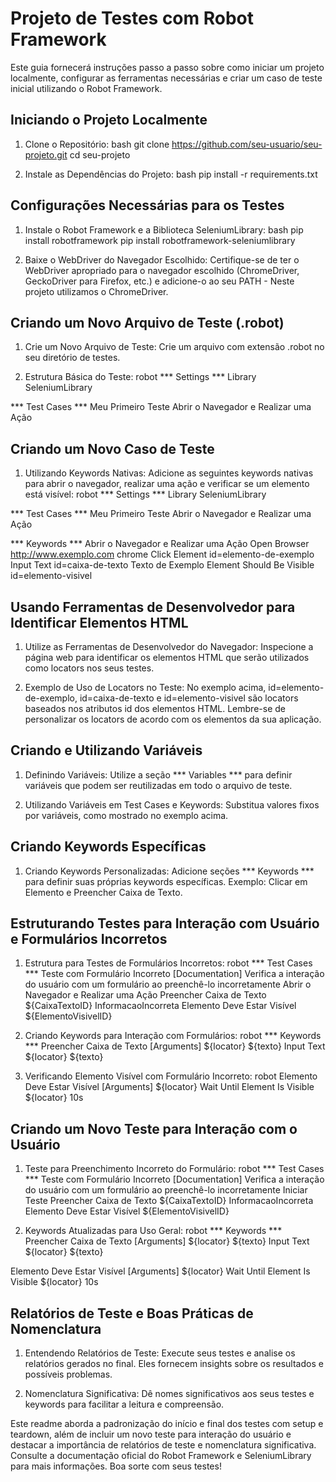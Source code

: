 # Projeto de Testes com Robot Framework
Este guia fornecerá instruções passo a passo sobre como iniciar um projeto localmente, configurar as ferramentas necessárias e criar um caso de teste inicial utilizando o Robot Framework.

## Iniciando o Projeto Localmente
1. Clone o Repositório:
bash
git clone https://github.com/seu-usuario/seu-projeto.git
cd seu-projeto

2. Instale as Dependências do Projeto:
bash
pip install -r requirements.txt

## Configurações Necessárias para os Testes
1. Instale o Robot Framework e a Biblioteca SeleniumLibrary:
bash
pip install robotframework
pip install robotframework-seleniumlibrary

2. Baixe o WebDriver do Navegador Escolhido:
Certifique-se de ter o WebDriver apropriado para o navegador escolhido (ChromeDriver, GeckoDriver para Firefox, etc.) e adicione-o ao seu PATH - Neste projeto utilizamos o ChromeDriver.

## Criando um Novo Arquivo de Teste (.robot) 
1. Crie um Novo Arquivo de Teste:
Crie um arquivo com extensão .robot no seu diretório de testes.

2. Estrutura Básica do Teste:
robot
*** Settings ***
Library  SeleniumLibrary

*** Test Cases ***
Meu Primeiro Teste
    Abrir o Navegador e Realizar uma Ação

## Criando um Novo Caso de Teste
1. Utilizando Keywords Nativas:
Adicione as seguintes keywords nativas para abrir o navegador, realizar uma ação e verificar se um elemento está visível:
robot
*** Settings ***
Library  SeleniumLibrary

*** Test Cases ***
Meu Primeiro Teste
    Abrir o Navegador e Realizar uma Ação

*** Keywords ***
Abrir o Navegador e Realizar uma Ação
    Open Browser  http://www.exemplo.com  chrome
    Click Element  id=elemento-de-exemplo
    Input Text     id=caixa-de-texto  Texto de Exemplo
    Element Should Be Visible  id=elemento-visivel
    
## Usando Ferramentas de Desenvolvedor para Identificar Elementos HTML
1. Utilize as Ferramentas de Desenvolvedor do Navegador:
Inspecione a página web para identificar os elementos HTML que serão utilizados como locators nos seus testes.

2. Exemplo de Uso de Locators no Teste:
No exemplo acima, id=elemento-de-exemplo, id=caixa-de-texto e id=elemento-visivel são locators baseados nos atributos id dos elementos HTML.
Lembre-se de personalizar os locators de acordo com os elementos da sua aplicação.

## Criando e Utilizando Variáveis
1. Definindo Variáveis:
Utilize a seção *** Variables *** para definir variáveis que podem ser reutilizadas em todo o arquivo de teste.

2. Utilizando Variáveis em Test Cases e Keywords:
Substitua valores fixos por variáveis, como mostrado no exemplo acima.

## Criando Keywords Específicas
1. Criando Keywords Personalizadas:
Adicione seções *** Keywords *** para definir suas próprias keywords específicas.
Exemplo: Clicar em Elemento e Preencher Caixa de Texto.

## Estruturando Testes para Interação com Usuário e Formulários Incorretos

1. Estrutura para Testes de Formulários Incorretos:
robot
*** Test Cases ***
Teste com Formulário Incorreto
    [Documentation]  Verifica a interação do usuário com um formulário ao preenchê-lo incorretamente
    Abrir o Navegador e Realizar uma Ação
    Preencher Caixa de Texto  ${CaixaTextoID}  InformacaoIncorreta
    Elemento Deve Estar Visível  ${ElementoVisivelID}

2. Criando Keywords para Interação com Formulários:
robot
*** Keywords ***
Preencher Caixa de Texto
    [Arguments]  ${locator}  ${texto}
    Input Text     ${locator}  ${texto}

3. Verificando Elemento Visível com Formulário Incorreto:
robot
Elemento Deve Estar Visível
    [Arguments]  ${locator}
    Wait Until Element Is Visible  ${locator}  10s

## Criando um Novo Teste para Interação com o Usuário
1. Teste para Preenchimento Incorreto do Formulário:
robot
*** Test Cases ***
Teste com Formulário Incorreto
    [Documentation]  Verifica a interação do usuário com um formulário ao preenchê-lo incorretamente
    Iniciar Teste
    Preencher Caixa de Texto  ${CaixaTextoID}  InformacaoIncorreta
    Elemento Deve Estar Visível  ${ElementoVisivelID}
   
2. Keywords Atualizadas para Uso Geral:
robot
*** Keywords ***
Preencher Caixa de Texto
    [Arguments]  ${locator}  ${texto}
    Input Text     ${locator}  ${texto}

Elemento Deve Estar Visível
    [Arguments]  ${locator}
    Wait Until Element Is Visible  ${locator}  10s
    
## Relatórios de Teste e Boas Práticas de Nomenclatura
1. Entendendo Relatórios de Teste:
Execute seus testes e analise os relatórios gerados no final. Eles fornecem insights sobre os resultados e possíveis problemas.

2. Nomenclatura Significativa:
Dê nomes significativos aos seus testes e keywords para facilitar a leitura e compreensão.

Este readme aborda a padronização do início e final dos testes com setup e teardown, além de incluir um novo teste para interação do usuário e destacar a importância de relatórios de teste e nomenclatura significativa. Consulte a documentação oficial do Robot Framework e SeleniumLibrary para mais informações. Boa sorte com seus testes!
